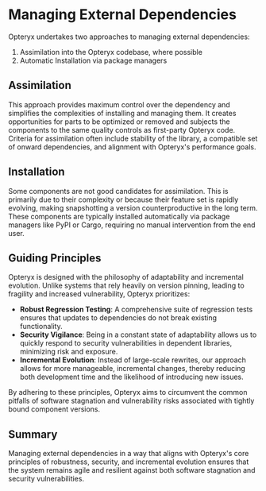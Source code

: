 # Managing External Dependencies

Opteryx undertakes two approaches to managing external dependencies:

1) Assimilation into the Opteryx codebase, where possible
2) Automatic Installation via package managers

## Assimilation

This approach provides maximum control over the dependency and simplifies the complexities of installing and managing them. It creates opportunities for parts to be optimized or removed and subjects the components to the same quality controls as first-party Opteryx code. Criteria for assimilation often include stability of the library, a compatible set of onward dependencies, and alignment with Opteryx's performance goals.

## Installation

Some components are not good candidates for assimilation. This is primarily due to their complexity or because their feature set is rapidly evolving, making snapshotting a version counterproductive in the long term. These components are typically installed automatically via package managers like PyPI or Cargo, requiring no manual intervention from the end user.

## Guiding Principles

Opteryx is designed with the philosophy of adaptability and incremental evolution. Unlike systems that rely heavily on version pinning, leading to fragility and increased vulnerability, Opteryx prioritizes:

- **Robust Regression Testing**: A comprehensive suite of regression tests ensures that updates to dependencies do not break existing functionality.
- **Security Vigilance**: Being in a constant state of adaptability allows us to quickly respond to security vulnerabilities in dependent libraries, minimizing risk and exposure.
- **Incremental Evolution**: Instead of large-scale rewrites, our approach allows for more manageable, incremental changes, thereby reducing both development time and the likelihood of introducing new issues.

By adhering to these principles, Opteryx aims to circumvent the common pitfalls of software stagnation and vulnerability risks associated with tightly bound component versions.

## Summary

Managing external dependencies in a way that aligns with Opteryx's core principles of robustness, security, and incremental evolution ensures that the system remains agile and resilient against both software stagnation and security vulnerabilities.
